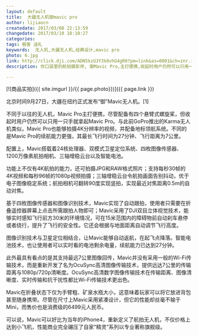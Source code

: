 ```yaml
---
layout: default
title:  大疆无人机御mavic pro
author: lijiaocn
createdate: 2017/03/08 22:13:59
changedate: 2017/03/10 18:10:27
categories:
tags: 极客 送礼
keywords:  无人机,大疆无人机,经典设计,mavic pro
photo: 6.jpg
link: http://click.dji.com/ADN5kzUJY3k0vhG4gR0?pm=link&as=0001&ch=znr.io
description: 你口袋里的航拍摄影师, 御Mavic Pro,主打便携,收起时用户仍然可以只用一只手就拿起Mavic Pro。

---
```


[![商品实拍]({{ site.imgurl }}/{{ page.photo}})]({{ page.link }})

北京时间9月27日，大疆在纽约正式发布“御”Mavic无人机。[1]  

不同于以往的无人机，Mavic Pro主打便携，尽管配备有四个悬臂式螺旋桨，但收起时用户仍然可以只用一只手就拿起Mavic Pro。与此前GoPro推出的Karma无人机类似，Mavic Pro也能够拍摄4K分辨率的视频，并配备地标领航系统。不同的是Mavic Pro的续航能力更强，其最长飞行时间为27分钟、飞行距离为7公里。

配置上，Mavic搭载着24核处理器、双模式卫星定位系统、四枚图像传感器、1200万像素航拍相机、三轴增稳云台以及智能电池。

功能上不仅有4K航拍的能力，还可拍摄JPG和RAW格式照片；支持每秒30帧的4K视频和每秒96帧的1080p视频拍摄；三轴增稳云台令航拍画面告别抖动，优于电子图像稳定系统；航拍相机可翻转90度实现竖拍，实现最近对焦距离0.5m的自动对焦。

基于四枚图像传感器和图像识别技术，Mavic实现了自动跟拍，使用者只需要在折叠遥控器屏幕上点击所需跟拍人物即可；Mavic采用了DJI双目立体视觉技术，能够实时感知飞行前方30米的环境情况，可在15米范围内的障碍物前自动刹车悬停或者绕行，提升了飞行的安全性。它还会根据与地面距离自动调节飞行高度。

图像识别技术与卫星定位相结合，让Mavic能够自动返航，在起飞点降落。智能电池技术，也让使用者可以实时看的电池剩余电量，续航能力已达到27分钟。

此外最具有看点的是其支持最远7公里图像回传，Mavic并没有采用一般的Wi-Fi传输技术，而是重新开发了名为OcuSync高清图像传输技术，提供远达7公里的传输距离与1080p/720p清晰度。OcuSync高清数字图像传输技术在传输距离、图像清晰度、实时传输和抗干扰性都比Wi-Fi传输技术更出色。

Mavic在折叠状态下仅为手臂粗、矿泉水瓶大小，这意味着玩家可以将它放进背包甚至随身携带。尽管在尺寸上Mavic采用紧凑设计，但它的性能却丝毫不输于Mini，而售价也是消费级的6499元人民币。

可以说，Mavic可以好比为当年的iPhone4，重新定义了航拍无人机，不仅价格上达到小飞机，性能商业完全碾压了自家“精灵”系列以专业著称旗舰级。
